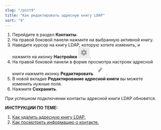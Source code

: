 ```yaml
---
slug: "/post9"
title: "Как редактировать адресную книгу LDAP"
sort: "9"
---
```


1. Перейдите в раздел **Контакты**.
2. На правой боковой панели нажмите на выбранную активной книгу.
3. Наведите курсор на книгу LDAP, которую хотите изменить, и  нажмите на иконку **Настройки** ![settings-button.jpg](./images/settings-button.jpg "Настройки"). 
4. На правой боковой панели в форме просмотра настроек адресной книги нажмите иконку **Редактировать** ![edit-button.jpg](./images/edit-button.jpg "Редактировать").
5. В новой вкладке **Редактирование адресной книги** вы можете изменить нужные поля. 
6. Нажмите **Сохранить**.
 
 При успешном подключении контакты адресной книги LDAP обновятся. 

 **ИНСТРУКЦИИ ПО ТЕМЕ:**
1. [Как удалить адресную книгу LDAP.](docs\v3.0-Beta\006-contacts\delete-ldap.md)
2. [Как посмотреть информацию о контакте.](docs\v3.0-Beta\006-contacts\view-contact.md)

